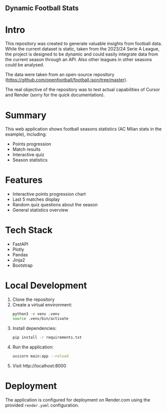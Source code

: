 ## Dynamic Football Stats

# Intro

This repository was created to generate valuable insights from football data. While the current dataset is static, taken from the 2023/24 Serie A League, the project is designed to be dynamic and could easily integrate data from the current season through an API. Also other leagues in other seasons could be analysed.

The data were taken from an open-source repository (https://github.com/openfootball/football.json/tree/master).

The real objective of the repository was to test actual capabilities of Cursor and Render (sorry for the quick documentation).

# Summary
This web application shows football seasons statistics (AC Milan stats in the example), including:
- Points progression
- Match results
- Interactive quiz
- Season statistics


# Features
- Interactive points progression chart
- Last 5 matches display
- Random quiz questions about the season
- General statistics overview

# Tech Stack
- FastAPI
- Plotly
- Pandas
- Jinja2
- Bootstrap

# Local Development
1. Clone the repository
2. Create a virtual environment:
   ```bash
   python3 -m venv .venv
   source .venv/bin/activate
   ```
3. Install dependencies:
   ```bash
   pip install -r requirements.txt
   ```
4. Run the application:
   ```bash
   uvicorn main:app --reload
   ```
5. Visit http://localhost:8000

# Deployment
The application is configured for deployment on Render.com using the provided `render.yaml` configuration.
